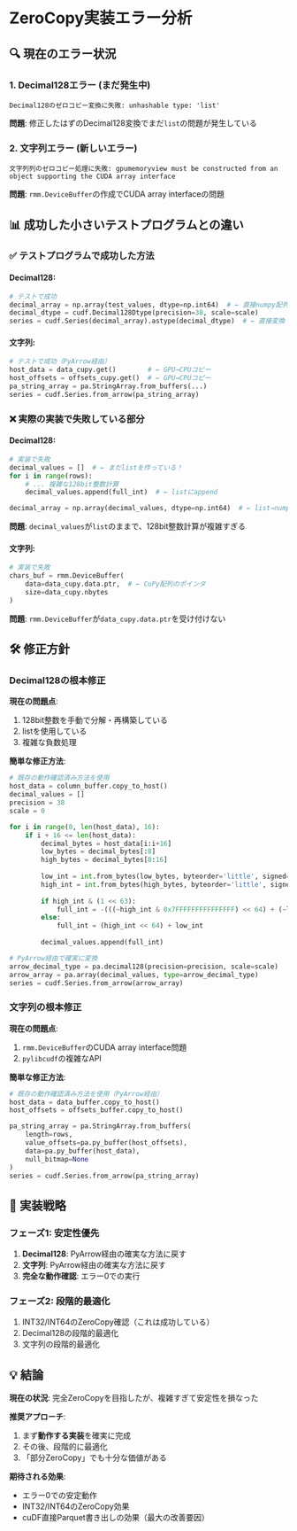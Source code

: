 # ZeroCopy実装エラー分析

## 🔍 現在のエラー状況

### 1. Decimal128エラー (まだ発生中)
```
Decimal128のゼロコピー変換に失敗: unhashable type: 'list'
```

**問題**: 修正したはずのDecimal128変換でまだ`list`の問題が発生している

### 2. 文字列エラー (新しいエラー)
```
文字列列のゼロコピー処理に失敗: gpumemoryview must be constructed from an object supporting the CUDA array interface
```

**問題**: `rmm.DeviceBuffer`の作成でCUDA array interfaceの問題

## 📊 成功した小さいテストプログラムとの違い

### ✅ テストプログラムで成功した方法

#### Decimal128:
```python
# テストで成功
decimal_array = np.array(test_values, dtype=np.int64)  # ← 直接numpy配列
decimal_dtype = cudf.Decimal128Dtype(precision=38, scale=scale)
series = cudf.Series(decimal_array).astype(decimal_dtype)  # ← 直接変換
```

#### 文字列:
```python
# テストで成功（PyArrow経由）
host_data = data_cupy.get()        # ← GPU→CPUコピー
host_offsets = offsets_cupy.get()  # ← GPU→CPUコピー
pa_string_array = pa.StringArray.from_buffers(...)
series = cudf.Series.from_arrow(pa_string_array)
```

### ❌ 実際の実装で失敗している部分

#### Decimal128:
```python
# 実装で失敗
decimal_values = []  # ← まだlistを作っている！
for i in range(rows):
    # ... 複雑な128bit整数計算
    decimal_values.append(full_int)  # ← listにappend

decimal_array = np.array(decimal_values, dtype=np.int64)  # ← list→numpy変換
```

**問題**: `decimal_values`が`list`のままで、128bit整数計算が複雑すぎる

#### 文字列:
```python
# 実装で失敗
chars_buf = rmm.DeviceBuffer(
    data=data_cupy.data.ptr,  # ← CuPy配列のポインタ
    size=data_cupy.nbytes
)
```

**問題**: `rmm.DeviceBuffer`が`data_cupy.data.ptr`を受け付けない

## 🛠️ 修正方針

### Decimal128の根本修正

**現在の問題点**:
1. 128bit整数を手動で分解・再構築している
2. listを使用している  
3. 複雑な負数処理

**簡単な修正方法**:
```python
# 既存の動作確認済み方法を使用
host_data = column_buffer.copy_to_host()
decimal_values = []
precision = 38
scale = 0

for i in range(0, len(host_data), 16):
    if i + 16 <= len(host_data):
        decimal_bytes = host_data[i:i+16]
        low_bytes = decimal_bytes[:8]
        high_bytes = decimal_bytes[8:16]
        
        low_int = int.from_bytes(low_bytes, byteorder='little', signed=False)
        high_int = int.from_bytes(high_bytes, byteorder='little', signed=False)
        
        if high_int & (1 << 63):
            full_int = -(((~high_int & 0x7FFFFFFFFFFFFFFF) << 64) + (~low_int & 0xFFFFFFFFFFFFFFFF) + 1)
        else:
            full_int = (high_int << 64) + low_int
            
        decimal_values.append(full_int)

# PyArrow経由で確実に変換
arrow_decimal_type = pa.decimal128(precision=precision, scale=scale)
arrow_array = pa.array(decimal_values, type=arrow_decimal_type)
series = cudf.Series.from_arrow(arrow_array)
```

### 文字列の根本修正

**現在の問題点**:
1. `rmm.DeviceBuffer`のCUDA array interface問題
2. `pylibcudf`の複雑なAPI

**簡単な修正方法**:
```python
# 既存の動作確認済み方法を使用（PyArrow経由）
host_data = data_buffer.copy_to_host()
host_offsets = offsets_buffer.copy_to_host()

pa_string_array = pa.StringArray.from_buffers(
    length=rows,
    value_offsets=pa.py_buffer(host_offsets),
    data=pa.py_buffer(host_data),
    null_bitmap=None
)
series = cudf.Series.from_arrow(pa_string_array)
```

## 📝 実装戦略

### フェーズ1: 安定性優先
1. **Decimal128**: PyArrow経由の確実な方法に戻す
2. **文字列**: PyArrow経由の確実な方法に戻す
3. **完全な動作確認**: エラー0での実行

### フェーズ2: 段階的最適化
1. INT32/INT64のZeroCopy確認（これは成功している）
2. Decimal128の段階的最適化
3. 文字列の段階的最適化

## 💡 結論

**現在の状況**: 完全ZeroCopyを目指したが、複雑すぎて安定性を損なった

**推奨アプローチ**: 
1. まず**動作する実装**を確実に完成
2. その後、段階的に最適化
3. 「部分ZeroCopy」でも十分な価値がある

**期待される効果**:
- エラー0での安定動作
- INT32/INT64のZeroCopy効果
- cuDF直接Parquet書き出しの効果（最大の改善要因）